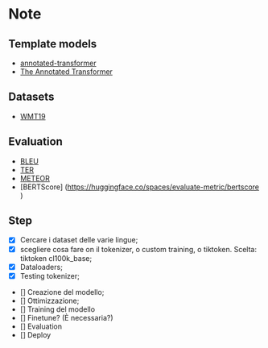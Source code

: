 # Note

## Template models

- [annotated-transformer](https://github.com/harvardnlp/annotated-transformer/blob/master/AnnotatedTransformer.ipynb)
- [The Annotated Transformer](https://nlp.seas.harvard.edu/2018/04/03/attention.html)

## Datasets

- [WMT19](https://huggingface.co/datasets/wmt/wmt19)

## Evaluation

- [BLEU](https://www.digitalocean.com/community/tutorials/bleu-score-in-python)
- [TER](https://pypi.org/project/pyter/)
- [METEOR](https://spotintelligence.com/2024/08/26/meteor-metric-in-nlp-how-it-works-how-to-tutorial-in-python/)
- [BERTScore] (https://huggingface.co/spaces/evaluate-metric/bertscore ) 


## Step

- [X] Cercare i dataset delle varie lingue;
- [X] scegliere cosa fare on il tokenizer, o custom training, o tiktoken. Scelta: tiktoken cl100k_base;
- [X] Dataloaders;
- [X] Testing tokenizer;
- [] Creazione del modello;
- [] Ottimizzazione;
- [] Training del modello
- [] Finetune? (È necessaria?) 
- [] Evaluation
- [] Deploy
 